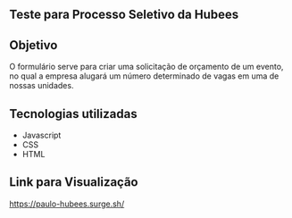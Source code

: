 ## Teste para Processo Seletivo da Hubees
## Objetivo

O formulário serve para criar uma solicitação de orçamento de um evento, no qual a empresa alugará um número determinado de vagas em uma de nossas unidades.

## Tecnologias utilizadas
 - Javascript
 - CSS
 - HTML
 
 ## Link para Visualização
 https://paulo-hubees.surge.sh/
